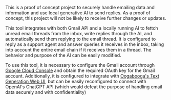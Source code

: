 This is a proof of concept project to securely handle emailing data and information and use local generative AI to send replies.
As a proof of concept, this project will not be likely to receive further changes or updates.

This tool integrates with both Gmail API and a locally running AI to fettch unread email threads from the inbox, write replies through the AI, and automatically send them replying to the email thread.
It is configured to reply as a support agent and answer queries it receives in the inbox, taking into account the entire email chain if it receives them in a thread. The behavior and purpose of the AI can be easily modified.

To use this tool, it is necessary to configure the Gmail account through [Google Cloud Console](https://console.cloud.google.com/) and obtain the required OAuth key for the Gmail account.
Additionally, it is configured to integrate with [Oogabooga's Text Generation Web UI](https://github.com/oobabooga/text-generation-webui), but can be easily reconfigured to connect with OpenAI's ChatGPT API (which would defeat the purpose of handling email data securely and with confidentiality)
